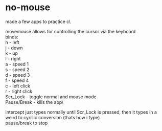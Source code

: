 # no-mouse
made a few apps to practice c\

movemouse allows for controlling the cursor via the keyboard\
binds:\
  h - left\
  j - down\
  k - up\
  l - right\
  a - speed 1\
  s - speed 2\
  d - speed 3\
  f - speed 4\
  c - left click\
  r - right click\
  Scr_Lock - toggle normal and mouse mode\
  Pause/Break - kills the app\

intercept just types normally until Scr_Lock is pressed, then it types in a weird to cyrillic conversion (thats how i type)\
pause/break to stop

